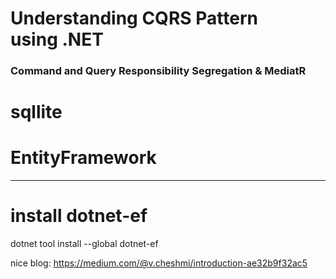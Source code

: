 # Understanding CQRS Pattern using .NET 
### Command and Query Responsibility Segregation & MediatR
# sqllite
# EntityFramework
----

# install dotnet-ef
dotnet tool install --global dotnet-ef       

nice blog: https://medium.com/@v.cheshmi/introduction-ae32b9f32ac5
